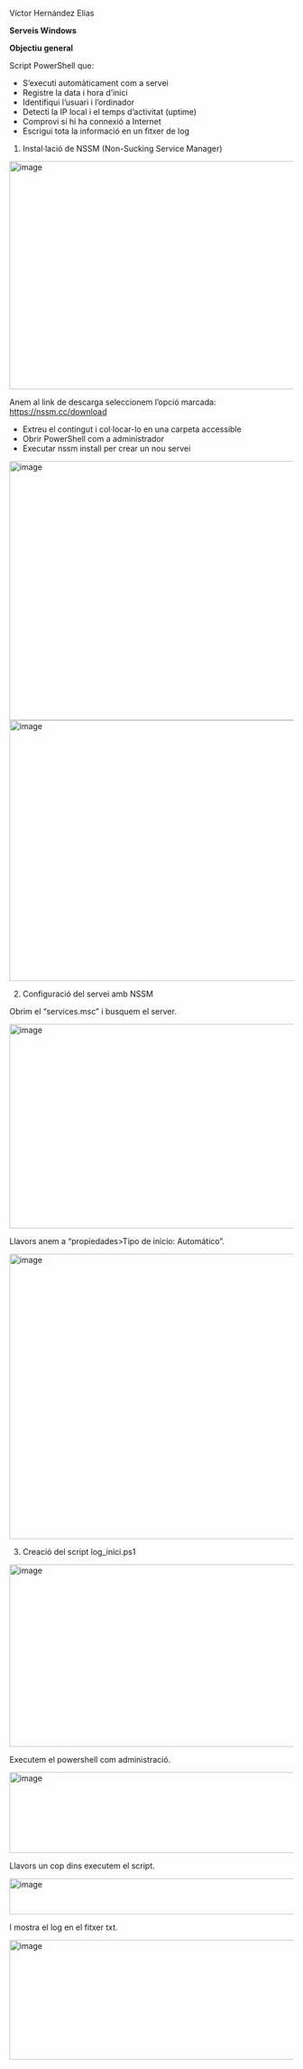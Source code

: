 Víctor Hernández Elías

**Serveis Windows**


**Objectiu general**

 Script PowerShell que:

- S’executi automàticament com a servei
- Registre la data i hora d’inici
- Identifiqui l’usuari i l’ordinador
- Detecti la IP local i el temps d’activitat (uptime)
- Comprovi si hi ha connexió a Internet
- Escrigui tota la informació en un fitxer de log


1. Instal·lació de NSSM (Non-Sucking Service Manager)

<img width="786" height="404" alt="image" src="https://github.com/user-attachments/assets/baff084b-159f-4a09-8d9d-837142bd7eeb" />

Anem al link de descarga seleccionem l’opció marcada: https://nssm.cc/download






- Extreu el contingut i col·locar-lo en una carpeta accessible 
- Obrir PowerShell com a administrador
- Executar nssm install per crear un nou servei

<img width="751" height="459" alt="image" src="https://github.com/user-attachments/assets/b9fc5deb-d7cb-47cb-8e8f-03dd053c6cea" />

<img width="754" height="462" alt="image" src="https://github.com/user-attachments/assets/010ab853-007b-44cf-b7b2-e77ad32233aa" />


2. Configuració del servei amb NSSM

Obrim el “services.msc” i busquem el server.

<img width="751" height="362" alt="image" src="https://github.com/user-attachments/assets/4a77a8a1-f5b5-4725-951e-2a425e0a1d6b" />


Llavors anem a “propiedades>Tipo de inicio: Automático”.

<img width="751" height="505" alt="image" src="https://github.com/user-attachments/assets/e9b3446f-385f-48ff-b12d-2ae1d230a2f5" />




3. Creació del script log_inici.ps1

<img width="868" height="323" alt="image" src="https://github.com/user-attachments/assets/4adb7535-e5ec-4df6-a1b4-f6e33b352e51" />

Executem el powershell com administració.

<img width="747" height="143" alt="image" src="https://github.com/user-attachments/assets/8bc6bf4d-0a12-4edb-9bbb-ef436a3f08f2" />


Llavors un cop dins executem el script.

<img width="855" height="64" alt="image" src="https://github.com/user-attachments/assets/173aa8ec-8bdd-4016-91c3-7bab2f2c53f0" />


I mostra el log en el fitxer txt.

<img width="866" height="212" alt="image" src="https://github.com/user-attachments/assets/ef5ae21c-89bb-4552-916d-0e4475074996" />
